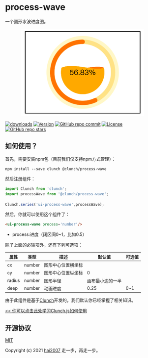 # process-wave
一个圆形水波进度图。

<p align='center'><img width='400' src='./view.png'></p>

<p>
  <a href="https://hai2007.gitee.io/npm-downloads?interval=7&packages=@clunch/process-wave"><img src="https://img.shields.io/npm/dm/@clunch/process-wave.svg" alt="downloads"></a>
  <a href="https://www.npmjs.com/package/@clunch/process-wave"><img src="https://img.shields.io/npm/v/@clunch/process-wave.svg" alt="Version"></a>
  <a href="https://github.com/clunch-contrib/process-wave/graphs/commit-activity" target='_blank'><img alt="GitHub repo commit" src="https://img.shields.io/github/last-commit/clunch-contrib/process-wave"></a>
  <a href="https://github.com/clunch-contrib/process-wave/blob/master/LICENSE"><img src="https://img.shields.io/npm/l/@clunch/process-wave.svg" alt="License"></a>
  <a href="https://github.com/clunch-contrib/process-wave" target='_blank'><img alt="GitHub repo stars" src="https://img.shields.io/github/stars/clunch-contrib/process-wave?style=social"></a>
</p>

## 如何使用？

首先，需要安装npm包（目前我们仅支持npm方式管理）：

```
npm install --save clunch @clunch/process-wave
```

然后注册组件：

```js
import Clunch from 'clunch';
import processWave from '@clunch/process-wave';

Clunch.series('ui-process-wave',processWave);
```

然后，你就可以使用这个组件了：

```html
<ui-process-wave process='number'/>
```

- process:进度（闭区间0~1，比如0.5）

除了上面的必输项外，还有下列可选项：

|属性|类型|描述|默认值|可选值|
|----|----|----|----|----|
|cx|number|图形中心位置横坐标|||
|cy|number|图形中心位置纵坐标|0||
|radius|number|图形半径|画布最小边的一半||
|deep|number|动画进度|0.25|0~1|

由于此组件是基于[Clunch](https://github.com/hai2007/clunch)开发的，我们默认你已经掌握了相关知识。

[<< 你可以点击此处学习Clunch.js如何使用](https://hai2007.gitee.io/clunch/#/course/introduce?fixed=top)

开源协议
---------------------------------------
[MIT](https://github.com/clunch-contrib/process-wave/blob/master/LICENSE)

Copyright (c) 2021 [hai2007](https://hai2007.gitee.io/sweethome/) 走一步，再走一步。
